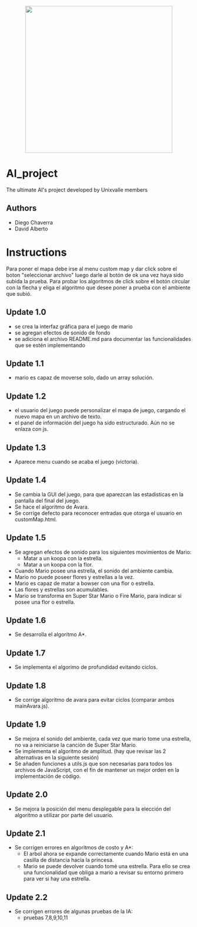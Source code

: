 <p align='center'>
  <img width='400' heigth='450' src='https://user-images.githubusercontent.com/62605744/171186764-43f7aae0-81a9-4b6e-b4ce-af963564eafb.png'>
</p>

# AI_project
The ultimate AI's project developed by Unixvalle members

## Authors
- Diego Chaverra
- David Alberto

# Instructions
Para poner el mapa debe irse al menu custom map y dar click sobre el boton "seleccionar archivo" luego darle al botón de ok una vez haya sido subida la prueba. Para probar los algoritmos de click sobre el botón circular con la flecha y eliga el algoritmo que desee poner a prueba con el ambiente que subió.

## Update 1.0
- se crea la interfaz gráfica para el juego de mario 
- se agregan efectos de sonido de fondo 
- se adiciona el archivo README.md para documentar las funcionalidades que se estén implementando

## Update 1.1
- mario es capaz de moverse solo, dado un array solución.

## Update 1.2
- el usuario del juego puede personalizar el mapa de juego, cargando el nuevo mapa en un archivo de texto.
- el panel de información del juego ha sido estructurado. Aún no se enlaza con js.

## Update 1.3
- Aparece menu cuando se acaba el juego (victoria).

## Update 1.4
- Se cambia la GUI del juego, para que aparezcan las estadisticas en la pantalla del final del juego.
- Se hace el algoritmo de Avara.
- Se corrige defecto para reconocer entradas que otorga el usuario en customMap.html.

## Update 1.5
- Se agregan efectos de sonido para los siguientes movimientos de Mario:
  - Matar a un koopa con la estrella.
  - Matar a un koopa con la flor.
- Cuando Mario posee una estrella, el sonido del ambiente cambia.
- Mario no puede poseer flores y estrellas a la vez.
- Mario es capaz de matar a bowser con una flor o estrella.
- Las flores y estrellas son acumulables.
- Mario se transforma en Super Star Mario o Fire Mario, para indicar si posee una flor o estrella.

## Update 1.6
- Se desarrolla el algoritmo A*.

## Update 1.7
- Se implementa el algorimo de profundidad evitando ciclos.

## Update 1.8
- Se corrige algoritmo de avara para evitar ciclos (comparar ambos mainAvara.js).

## Update 1.9
- Se mejora el sonido del ambiente, cada vez que mario tome una estrella, no va a reiniciarse la canción de Super Star Mario.
- Se implementa el algoritmo de amplitud. (hay que revisar las 2 alternativas en la siguiente sesión)
- Se añaden funciones a utils.js que son necesarias para todos los archivos de JavaScript, con el fin de mantener un mejor orden en la implementación de código.

## Update 2.0
- Se mejora la posición del menu desplegable para la elección del algoritmo a utilizar por parte del usuario.

## Update 2.1
- Se corrigen errores en algoritmos de costo y A*:
  - El arbol ahora se expande correctamente cuando Mario está en una casilla de distancia hacía la princesa.
  - Mario se puede devolver cuando tomé una estrella. Para ello se crea una funcionalidad que obliga a mario a revisar su entorno primero para ver si hay una estrella.

## Update 2.2
- Se corrigen errores de algunas pruebas de la IA:
  - pruebas 7,8,9,10,11